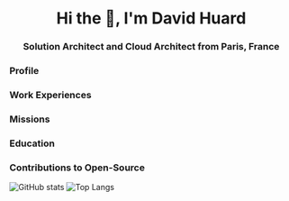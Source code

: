 <h1 align="center">Hi the 👋, I'm David Huard</h1>
<h3 align="center">Solution Architect and Cloud Architect from Paris, France</h3>

### Profile
### Work Experiences
### Missions
### Education
### Contributions to Open-Source
![GitHub stats](https://github-readme-stats.vercel.app/api?username=aadryn)
![Top Langs](https://github-readme-stats.vercel.app/api/top-langs/?username=aadryn&layout=compact)



<!--
**Aadryn/Aadryn** is a ✨ _special_ ✨ repository because its `README.md` (this file) appears on your GitHub profile.

Here are some ideas to get you started:

- 🔭 I’m currently working on ...
- 🌱 I’m currently learning ...
- 👯 I’m looking to collaborate on ...
- 🤔 I’m looking for help with ...
- 💬 Ask me about ...
- 📫 How to reach me: ...
- 😄 Pronouns: ...
- ⚡ Fun fact: ...
-->

